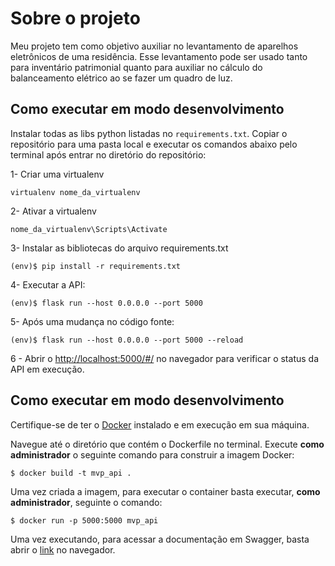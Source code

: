 # Sobre o projeto
Meu projeto tem como objetivo auxiliar no levantamento de aparelhos eletrônicos de uma residência. Esse levantamento pode ser usado tanto para inventário patrimonial quanto para auxiliar no cálculo do balanceamento elétrico ao se fazer um quadro de luz.

## Como executar em modo desenvolvimento


Instalar todas as libs python listadas no `requirements.txt`.
Copiar o repositório para uma pasta local e executar os comandos abaixo pelo terminal após entrar no diretório do repositório:

1- Criar uma virtualenv
```
virtualenv nome_da_virtualenv
```

2- Ativar a virtualenv
```
nome_da_virtualenv\Scripts\Activate
```

3- Instalar as bibliotecas do arquivo requirements.txt 
```
(env)$ pip install -r requirements.txt
```

4- Executar a API:

```
(env)$ flask run --host 0.0.0.0 --port 5000
```
5- Após uma mudança no código fonte:

```
(env)$ flask run --host 0.0.0.0 --port 5000 --reload
```

6 - Abrir o [http://localhost:5000/#/](http://localhost:5000/#/) no navegador para verificar o status da API em execução.

## Como executar em modo desenvolvimento

Certifique-se de ter o [Docker](https://docs.docker.com/engine/install/) instalado e em execução em sua máquina.

Navegue até o diretório que contém o Dockerfile no terminal.
Execute **como administrador** o seguinte comando para construir a imagem Docker:

```
$ docker build -t mvp_api .
```

Uma vez criada a imagem, para executar o container basta executar, **como administrador**, seguinte o comando:

```
$ docker run -p 5000:5000 mvp_api
```

Uma vez executando, para acessar a documentação em Swagger, basta abrir o [link](http://localhost:5000/openapi/swagger) no navegador.
